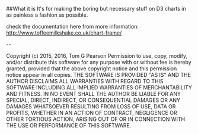 ##What it is
It's for making the boring but necessary stuff on D3 charts in as painless a fashion as possible.

check the documentation here from more information:  http://www.toffeemilkshake.co.uk/chart-frame/

--

Copyright (c) 2015, 2016, Tom G Pearson
Permission to use, copy, modify, and/or distribute this software for any purpose with or without fee is hereby granted, provided that the above copyright notice and this permission notice appear in all copies.
THE SOFTWARE IS PROVIDED "AS IS" AND THE AUTHOR DISCLAIMS ALL WARRANTIES WITH REGARD TO THIS SOFTWARE INCLUDING ALL IMPLIED WARRANTIES OF MERCHANTABILITY AND FITNESS. IN NO EVENT SHALL THE AUTHOR BE LIABLE FOR ANY SPECIAL, DIRECT, INDIRECT, OR CONSEQUENTIAL DAMAGES OR ANY DAMAGES WHATSOEVER RESULTING FROM LOSS OF USE, DATA OR PROFITS, WHETHER IN AN ACTION OF CONTRACT, NEGLIGENCE OR OTHER TORTIOUS ACTION, ARISING OUT OF OR IN CONNECTION WITH THE USE OR PERFORMANCE OF THIS SOFTWARE.